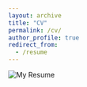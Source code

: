 ```yaml
---
layout: archive
title: "CV"
permalink: /cv/
author_profile: true
redirect_from:
  - /resume
---
```


![My Resume](./images/resume.jpg)

